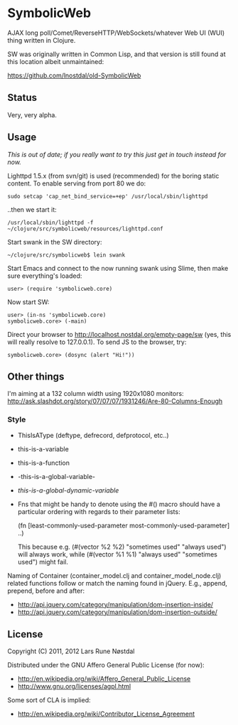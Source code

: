# SymbolicWeb

AJAX long poll/Comet/ReverseHTTP/WebSockets/whatever Web UI (WUI) thing written in Clojure.

SW was originally written in Common Lisp, and that version is still found at this location albeit unmaintained:

  https://github.com/lnostdal/old-SymbolicWeb



## Status

Very, very alpha.



## Usage

*This is out of date; if you really want to try this just get in touch instead for now.*


Lighttpd 1.5.x (from svn/git) is used (recommended) for the boring static content. To enable serving from port 80 we do:

    sudo setcap 'cap_net_bind_service=+ep' /usr/local/sbin/lighttpd


..then we start it:

    /usr/local/sbin/lighttpd -f ~/clojure/src/symbolicweb/resources/lighttpd.conf


Start swank in the SW directory:

    ~/clojure/src/symbolicweb$ lein swank


Start Emacs and connect to the now running swank using Slime, then make sure everything's loaded:

    user> (require 'symbolicweb.core)


Now start SW:

    user> (in-ns 'symbolicweb.core)
    symbolicweb.core> (-main)


Direct your browser to http://localhost.nostdal.org/empty-page/sw (yes, this will really resolve to 127.0.0.1). To send JS to the
browser, try:

    symbolicweb.core> (dosync (alert "Hi!"))



## Other things

I'm aiming at a 132 column width using 1920x1080 monitors:
  http://ask.slashdot.org/story/07/07/07/1931246/Are-80-Columns-Enough



### Style

* ThisIsAType   (deftype, defrecord, defprotocol, etc..)
* this-is-a-variable
* this-is-a-function
* -this-is-a-global-variable-
* *this-is-a-global-dynamic-variable*
* Fns that might be handy to denote using the #() macro should have a particular ordering with regards to their parameter lists:

    (fn [least-commonly-used-parameter most-commonly-used-parameter] ..)


  This because e.g. (#(vector %2 %2) "sometimes used" "always used") will always work,
  while (#(vector %1 %1) "always used" "sometimes used") might fail.


Naming of Container (container_model.clj and container_model_node.clj) related functions follow or match the naming
found in jQuery. E.g., append, prepend, before and after:

* http://api.jquery.com/category/manipulation/dom-insertion-inside/
* http://api.jquery.com/category/manipulation/dom-insertion-outside/



## License

Copyright (C) 2011, 2012 Lars Rune Nøstdal

Distributed under the GNU Affero General Public License (for now):

* http://en.wikipedia.org/wiki/Affero_General_Public_License
* http://www.gnu.org/licenses/agpl.html

Some sort of CLA is implied:

* http://en.wikipedia.org/wiki/Contributor_License_Agreement
